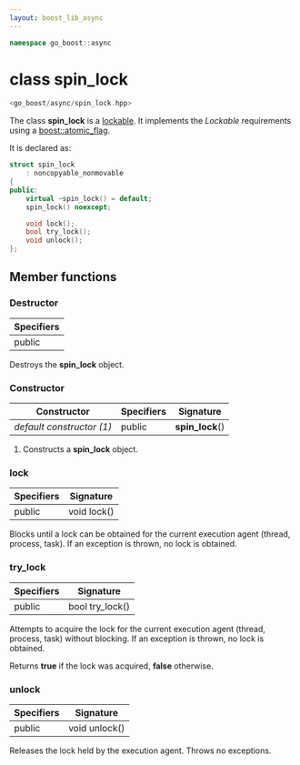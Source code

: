 ```yaml
---
layout: boost_lib_async
---
```


```c++
namespace go_boost::async
```

# class spin_lock

```c++
<go_boost/async/spin_lock.hpp>
```

The class **spin_lock** is a [lockable](https://en.cppreference.com/w/cpp/named_req/Lockable).
It implements the *Lockable* requirements using a
[boost::atomic_flag](https://www.boost.org/doc/libs/1_72_0/doc/html/atomic/interface.html#atomic.interface.interface_atomic_flag).

It is declared as:

```c++
struct spin_lock
    : noncopyable_nonmovable
{
public:
    virtual ~spin_lock() = default;
    spin_lock() noexcept;

    void lock();
    bool try_lock();
    void unlock();
};
```

## Member functions

### Destructor

Specifiers |
-|
public |

Destroys the **spin_lock** object.

### Constructor

Constructor | Specifiers | Signature
-|-|-
*default constructor (1)* | public | **spin_lock**()

1. Constructs a **spin_lock** object.

### lock

Specifiers | Signature
-|-
public | void lock()

Blocks until a lock can be obtained for the current execution agent
(thread, process, task). If an exception is thrown, no lock is obtained.

### try_lock

Specifiers | Signature
-|-
public | bool try_lock()

Attempts to acquire the lock for the current execution agent (thread,
process, task) without blocking. If an exception is thrown, no lock is
obtained.

Returns **true** if the lock was acquired, **false** otherwise.

### unlock

Specifiers | Signature
-|-
public | void unlock()

Releases the lock held by the execution agent. Throws no exceptions.
